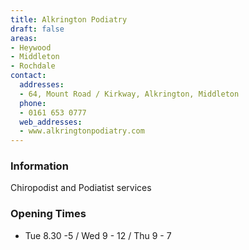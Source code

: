 ```yaml
---
title: Alkrington Podiatry
draft: false
areas:
- Heywood
- Middleton
- Rochdale
contact:
  addresses:
  - 64, Mount Road / Kirkway, Alkrington, Middleton
  phone:
  - 0161 653 0777
  web_addresses:
  - www.alkringtonpodiatry.com
---
```


### Information
Chiropodist and Podiatist services

### Opening Times
* Tue 8.30 -5 / Wed 9 - 12 / Thu 9 - 7

